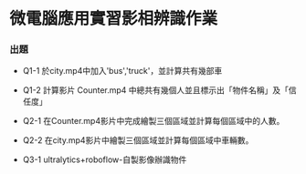 # 微電腦應用實習影相辨識作業

### 出題

- Q1-1
  於city.mp4中加入'bus','truck'，並計算共有幾部車

- Q1-2
  計算影片 Counter.mp4 中總共有幾個人並且標示出「物件名稱」及「信任度」

- Q2-1
  在Counter.mp4影片中完成繪製三個區域並計算每個區域中的人數。

- Q2-2
  在city.mp4影片中繪製三個區域並計算每個區域中車輛數。

- Q3-1
  ultralytics+roboflow-自製影像辦識物件
